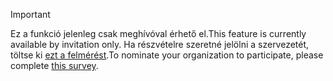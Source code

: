 > [!IMPORTANT]
> <span data-ttu-id="15970-101">Ez a funkció jelenleg csak meghívóval érhető el.</span><span class="sxs-lookup"><span data-stu-id="15970-101">This feature is currently available by invitation only.</span></span> <span data-ttu-id="15970-102">Ha részvételre szeretné jelölni a szervezetét, töltse ki [ezt a felmérést](https://aka.ms/ax2012upgrade).</span><span class="sxs-lookup"><span data-stu-id="15970-102">To nominate your organization to participate, please complete [this survey](https://aka.ms/ax2012upgrade).</span></span> 
